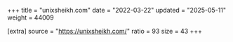 +++
title = "unixsheikh.com"
date = "2022-03-22"
updated = "2025-05-11"
weight = 44009

[extra]
source = "https://unixsheikh.com/"
ratio = 93
size = 43
+++
